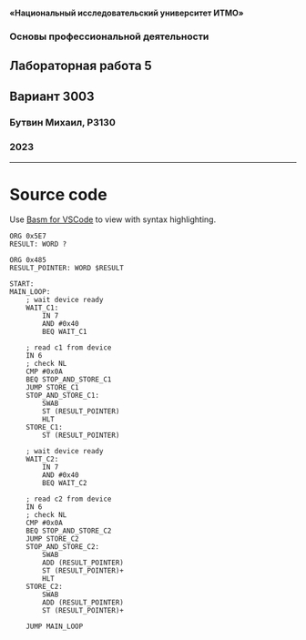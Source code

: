 #### «Национальный исследовательский университет ИТМО»
### Основы профессиональной деятельности
## Лабораторная работа 5
## Вариант 3003
### Бутвин Михаил, P3130
###  2023

<div style="clear: both; page-break-after: always;"></div>

-------

# Source code

Use [Basm for VSCode](https://github.com/ohtie/bcomp-asm) to view with syntax highlighting.

```basm
ORG 0x5E7
RESULT: WORD ?

ORG 0x485
RESULT_POINTER: WORD $RESULT

START:
MAIN_LOOP:
    ; wait device ready
    WAIT_C1:
        IN 7
        AND #0x40
        BEQ WAIT_C1

    ; read c1 from device
    IN 6 
    ; check NL
    CMP #0x0A
    BEQ STOP_AND_STORE_C1
    JUMP STORE_C1
    STOP_AND_STORE_C1:
        SWAB
        ST (RESULT_POINTER)
        HLT
    STORE_C1:
        ST (RESULT_POINTER)

    ; wait device ready
    WAIT_C2:
        IN 7
        AND #0x40
        BEQ WAIT_C2

    ; read c2 from device
    IN 6
    ; check NL
    CMP #0x0A
    BEQ STOP_AND_STORE_C2
    JUMP STORE_C2
    STOP_AND_STORE_C2:
        SWAB
        ADD (RESULT_POINTER)
        ST (RESULT_POINTER)+
        HLT
    STORE_C2:    
        SWAB
        ADD (RESULT_POINTER)
        ST (RESULT_POINTER)+
    
    JUMP MAIN_LOOP
```

